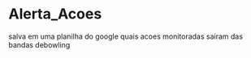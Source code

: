 # Alerta_Acoes
 salva em uma planilha do google quais acoes monitoradas sairam das bandas debowling
